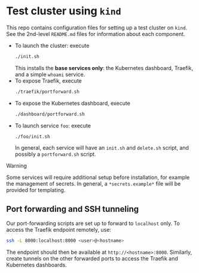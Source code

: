 # Test cluster using `kind`

This repo contains configuration files for setting up a test cluster on `kind`. See the 2nd-level `README.md` files for information about each component.

- To launch the cluster: execute
  ```bash
  ./init.sh
  ```
  This installs the **base services only**: the Kubernetes dashboard, Traefik, and a simple `whoami` service.
- To expose Traefik, execute
  ```bash
  ./traefik/portforward.sh
  ```
- To expose the Kubernetes dashboard, execute
  ```bash
  ./dashboard/portforward.sh
  ```
- To launch service `foo`: execute
  ```bash
  ./foo/init.sh
  ```
  In general, each service will have an `init.sh` and `delete.sh` script, and possibly a `portforward.sh` script.

> [!WARNING]
> Some services will require additional setup before installation, for example the management of secrets. In general, a `*secrets.example*` file will be provided for templating.


## Port forwarding and SSH tunneling

Our port-forwarding scripts are set up to forward to `localhost` only. To access the Traefik endpoint remotely, use:
```bash
ssh -L 8000:localhost:8000 <user>@<hostname>
```
The endpoint should then be available at `http://<hostname>:8000`. Similarly, create tunnels on the other forwarded ports to access the Traefik and Kubernetes dashboards.
